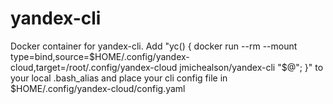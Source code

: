 # yandex-cli
Docker container for yandex-cli.  Add "yc() { docker run --rm --mount type=bind,source=$HOME/.config/yandex-cloud,target=/root/.config/yandex-cloud jmichealson/yandex-cli "$@"; }" to your local .bash_alias and place your cli config file in $HOME/.config/yandex-cloud/config.yaml
